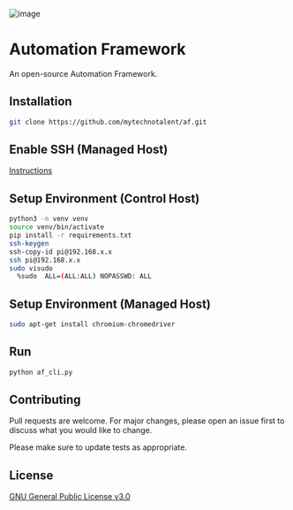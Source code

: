![image](https://github.com/mytechnotalent/Automation-Framework/blob/main/Automation%20Framework.png?raw=true)

# Automation Framework
An open-source Automation Framework.

## Installation
```bash
git clone https://github.com/mytechnotalent/af.git
```

## Enable SSH (Managed Host)
[Instructions](https://www.raspberrypi.org/documentation/remote-access/ssh)

## Setup Environment (Control Host)
```bash
python3 -m venv venv
source venv/bin/activate
pip install -r requirements.txt
ssh-keygen
ssh-copy-id pi@192.168.x.x
ssh pi@192.168.x.x
sudo visudo
  %sudo  ALL=(ALL:ALL) NOPASSWD: ALL
```

## Setup Environment (Managed Host)
```bash
sudo apt-get install chromium-chromedriver
```

## Run
```bash
python af_cli.py
```

## Contributing
Pull requests are welcome. For major changes, please open an issue first to discuss what you would like to change.

Please make sure to update tests as appropriate.

## License
[GNU General Public License v3.0](https://www.gnu.org/licenses/gpl-3.0.en.html)
